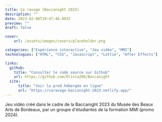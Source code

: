 ```yaml
---
title: Ça ravage (Baccanight 2023)
description: ""
date: 2023-02-08T19:47:46.093Z
preview: ""
draft: false

cover:
    url: /assets/images/covers/placeholder.png

categories: ["Expérience interactive", "Jeu vidéo", "MMI"]
technologies: ["HTML", "CSS", "Javascript", "Lottie", "After Effects"]

links:
  github:
    title: "Consulter le code source sur Github"
    url: https://github.com/Olivia206/Baccanight
  site: 
      title: "Voir la prod hébergée en ligne"
      url: "https://caravage-baccanight-2023.netlify.app/"
---
```


Jeu vidéo créé dans le cadre de la Baccanight 2023 du Musée des Beaux Arts de Bordeaux, par un groupe d'étudiantes de la formation MMI (promo 2024).